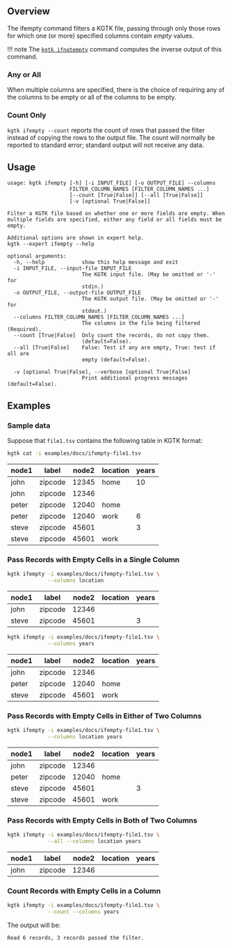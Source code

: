 ## Overview

The ifempty command filters a KGTK file, passing through only those rows for
which one (or more) specified columns contain *empty* values.

!!! note
    The [`kgtk ifnotempty`](https:../ifnotempty/) command computes the inverse output of this command.

### Any or All

When multiple
columns are specified, there is the choice of requiring any of the columns to
be empty or all of the columns to be empty.

### Count Only

`kgtk ifempty --count` reports the count of rows that passed the filter instead of
copying the rows to the output file.  The count will normally be reported to
standard error;  standard output will not receive any data.

## Usage

```
usage: kgtk ifempty [-h] [-i INPUT_FILE] [-o OUTPUT_FILE] --columns
                    FILTER_COLUMN_NAMES [FILTER_COLUMN_NAMES ...]
                    [--count [True|False]] [--all [True|False]]
                    [-v [optional True|False]]

Filter a KGTK file based on whether one or more fields are empty. When multiple fields are specified, either any field or all fields must be empty.

Additional options are shown in expert help.
kgtk --expert ifempty --help

optional arguments:
  -h, --help            show this help message and exit
  -i INPUT_FILE, --input-file INPUT_FILE
                        The KGTK input file. (May be omitted or '-' for
                        stdin.)
  -o OUTPUT_FILE, --output-file OUTPUT_FILE
                        The KGTK output file. (May be omitted or '-' for
                        stdout.)
  --columns FILTER_COLUMN_NAMES [FILTER_COLUMN_NAMES ...]
                        The columns in the file being filtered (Required).
  --count [True|False]  Only count the records, do not copy them.
                        (default=False).
  --all [True|False]    False: Test if any are empty, True: test if all are
                        empty (default=False).

  -v [optional True|False], --verbose [optional True|False]
                        Print additional progress messages (default=False).
```

## Examples

### Sample data

Suppose that `file1.tsv` contains the following table in KGTK format:

```bash
kgtk cat -i examples/docs/ifempty-file1.tsv
```

| node1 | label | node2 | location | years |
| -- | -- | -- | -- | -- |
| john | zipcode | 12345 | home | 10 |
| john | zipcode | 12346 |  |  |
| peter | zipcode | 12040 | home |  |
| peter | zipcode | 12040 | work | 6 |
| steve | zipcode | 45601 |  | 3 |
| steve | zipcode | 45601 | work |  |

### Pass Records with Empty Cells in a Single Column

```bash
kgtk ifempty -i examples/docs/ifempty-file1.tsv \
             --columns location
```

| node1 | label | node2 | location | years |
| -- | -- | -- | -- | -- |
| john | zipcode | 12346 |  |  |
| steve | zipcode | 45601 |  | 3 |


```bash
kgtk ifempty -i examples/docs/ifempty-file1.tsv \
             --columns years
```

| node1 | label | node2 | location | years |
| -- | -- | -- | -- | -- |
| john | zipcode | 12346 |  |  |
| peter | zipcode | 12040 | home |  |
| steve | zipcode | 45601 | work |  |

### Pass Records with Empty Cells in Either of Two Columns

```bash
kgtk ifempty -i examples/docs/ifempty-file1.tsv \
             --columns location years
```

| node1 | label | node2 | location | years |
| -- | -- | -- | -- | -- |
| john | zipcode | 12346 |  |  |
| peter | zipcode | 12040 | home |  |
| steve | zipcode | 45601 |  | 3 |
| steve | zipcode | 45601 | work |  |

### Pass Records with Empty Cells in Both of Two Columns

```bash
kgtk ifempty -i examples/docs/ifempty-file1.tsv \
             --all --columns location years
```

| node1 | label | node2 | location | years |
| -- | -- | -- | -- | -- |
| john | zipcode | 12346 |  |  |

### Count Records with Empty Cells in a Column

```bash
kgtk ifempty -i examples/docs/ifempty-file1.tsv \
             --count --columns years
```

The output will be:

    Read 6 records, 3 records passed the filter.
